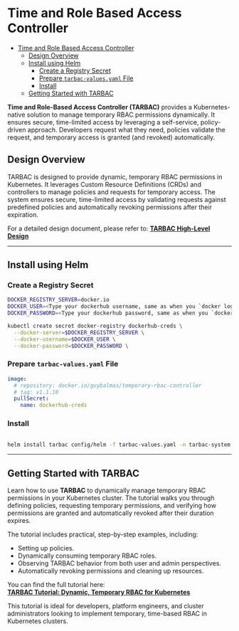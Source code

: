 # Time and Role Based Access Controller

- [Time and Role Based Access Controller](#time-and-role-based-access-controller)
  - [Design Overview](#design-overview)
  - [Install using Helm](#install-using-helm)
    - [Create a Registry Secret](#create-a-registry-secret)
    - [Prepare `tarbac-values.yaml` File](#prepare-tarbac-valuesyaml-file)
    - [Install](#install)
  - [Getting Started with TARBAC](#getting-started-with-tarbac)

**Time and Role-Based Access Controller (TARBAC)** provides a Kubernetes-native solution to manage temporary RBAC permissions dynamically. It ensures secure, time-limited access by leveraging a self-service, policy-driven approach. Developers request what they need, policies validate the request, and temporary access is granted (and revoked) automatically.

## Design Overview

TARBAC is designed to provide dynamic, temporary RBAC permissions in Kubernetes. It leverages Custom Resource Definitions (CRDs) and controllers to manage policies and requests for temporary access. The system ensures secure, time-limited access by validating requests against predefined policies and automatically revoking permissions after their expiration.

For a detailed design document, please refer to:
[**TARBAC High-Level Design**](./docs/design.md)

---

## Install using Helm

### Create a Registry Secret

```bash
DOCKER_REGISTRY_SERVER=docker.io
DOCKER_USER=<Type your dockerhub username, same as when you `docker login`>
DOCKER_PASSWORD=<Type your dockerhub password, same as when you `docker login`>

kubectl create secret docker-registry dockerhub-creds \
  --docker-server=$DOCKER_REGISTRY_SERVER \
  --docker-username=$DOCKER_USER \
  --docker-password=$DOCKER_PASSWORD \
```

### Prepare `tarbac-values.yaml` File

```yaml
image:
  # repository: docker.io/guybalmas/temporary-rbac-controller
  # tag: v1.1.10
  pullSecret:
    name: dockerhub-creds
```

### Install

```bash

helm install tarbac config/helm -f tarbac-values.yaml -n tarbac-system --create-namespace
```

---

## Getting Started with TARBAC

Learn how to use **TARBAC** to dynamically manage temporary RBAC permissions in your Kubernetes cluster.
The tutorial walks you through defining policies, requesting temporary permissions, and verifying how permissions are granted and automatically revoked after their duration expires.

The tutorial includes practical, step-by-step examples, including:

- Setting up policies.
- Dynamically consuming temporary RBAC roles.
- Observing TARBAC behavior from both user and admin perspectives.
- Automatically revoking permissions and cleaning up resources.

You can find the full tutorial here:  
[**TARBAC Tutorial: Dynamic, Temporary RBAC for Kubernetes**](./docs/tutorials/Tutorial.md)

This tutorial is ideal for developers, platform engineers, and cluster administrators looking to implement temporary, time-based RBAC in Kubernetes clusters.
